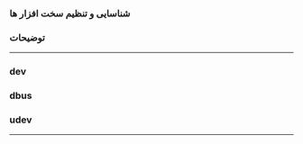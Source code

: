 ### شناسایی و تنظیم سخت افزار ها 


### توضیحات

________________



### dev


### dbus


### udev




________________















